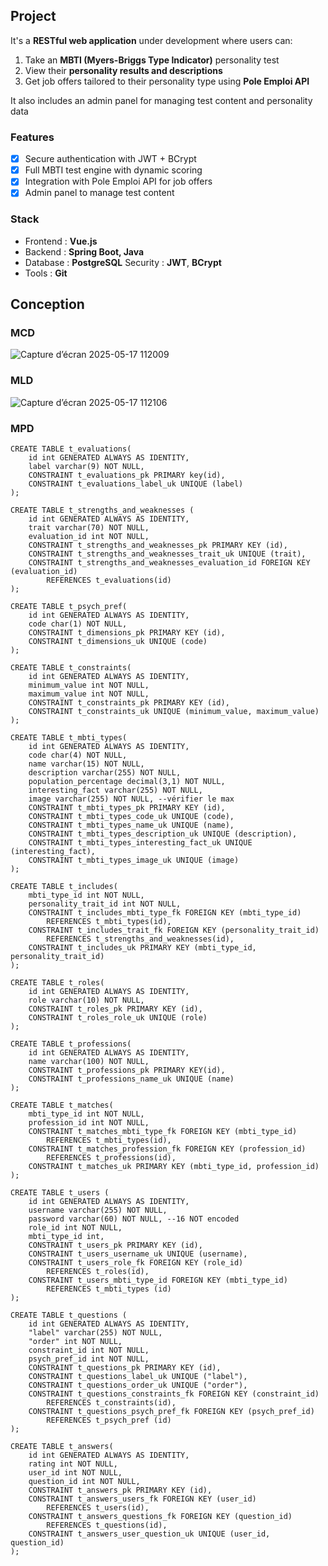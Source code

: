 ## Project
It's a **RESTful web application** under development where users can:
1. Take an **MBTI (Myers-Briggs Type Indicator)** personality test
2. View their **personality results and descriptions**
3. Get job offers tailored to their personality type using **Pole Emploi API**

It also includes an admin panel for managing test content and personality data

### Features 
- [x] Secure authentication with JWT + BCrypt
- [x] Full MBTI test engine with dynamic scoring
- [x] Integration with Pole Emploi API for job offers
- [x] Admin panel to manage test content

### Stack
- Frontend : **Vue.js**
- Backend : **Spring Boot, Java**
- Database : **PostgreSQL**
  Security : **JWT**, **BCrypt**
- Tools : **Git**

## Conception

### MCD

![Capture d’écran 2025-05-17 112009](https://github.com/user-attachments/assets/a7abe5f1-e73a-4743-9fc6-0ab0c77706b4)


### MLD

![Capture d’écran 2025-05-17 112106](https://github.com/user-attachments/assets/83a357de-e457-416c-a763-93a84fe776f3)


### MPD

```postgreSQL
CREATE TABLE t_evaluations(
	id int GENERATED ALWAYS AS IDENTITY,
	label varchar(9) NOT NULL,
	CONSTRAINT t_evaluations_pk PRIMARY key(id),
	CONSTRAINT t_evaluations_label_uk UNIQUE (label)
);

CREATE TABLE t_strengths_and_weaknesses (
	id int GENERATED ALWAYS AS IDENTITY,
	trait varchar(70) NOT NULL,
	evaluation_id int NOT NULL,
	CONSTRAINT t_strengths_and_weaknesses_pk PRIMARY KEY (id),
	CONSTRAINT t_strengths_and_weaknesses_trait_uk UNIQUE (trait),
	CONSTRAINT t_strengths_and_weaknesses_evaluation_id FOREIGN KEY (evaluation_id)
		REFERENCES t_evaluations(id)
);

CREATE TABLE t_psych_pref(
	id int GENERATED ALWAYS AS IDENTITY,
	code char(1) NOT NULL,
	CONSTRAINT t_dimensions_pk PRIMARY KEY (id),
	CONSTRAINT t_dimensions_uk UNIQUE (code)
);

CREATE TABLE t_constraints(
	id int GENERATED ALWAYS AS IDENTITY,
	minimum_value int NOT NULL,
	maximum_value int NOT NULL,
	CONSTRAINT t_constraints_pk PRIMARY KEY (id),
	CONSTRAINT t_constraints_uk UNIQUE (minimum_value, maximum_value)
);

CREATE TABLE t_mbti_types(
	id int GENERATED ALWAYS AS IDENTITY,
	code char(4) NOT NULL,
	name varchar(15) NOT NULL,
	description varchar(255) NOT NULL,
	population_percentage decimal(3,1) NOT NULL,
	interesting_fact varchar(255) NOT NULL,
	image varchar(255) NOT NULL, --vérifier le max
	CONSTRAINT t_mbti_types_pk PRIMARY KEY (id),
	CONSTRAINT t_mbti_types_code_uk UNIQUE (code),
	CONSTRAINT t_mbti_types_name_uk UNIQUE (name),
	CONSTRAINT t_mbti_types_description_uk UNIQUE (description),
	CONSTRAINT t_mbti_types_interesting_fact_uk UNIQUE (interesting_fact),
	CONSTRAINT t_mbti_types_image_uk UNIQUE (image)
);

CREATE TABLE t_includes(
	mbti_type_id int NOT NULL,
	personality_trait_id int NOT NULL,
	CONSTRAINT t_includes_mbti_type_fk FOREIGN KEY (mbti_type_id)
		REFERENCES t_mbti_types(id),
	CONSTRAINT t_includes_trait_fk FOREIGN KEY (personality_trait_id)
		REFERENCES t_strengths_and_weaknesses(id),
	CONSTRAINT t_includes_uk PRIMARY KEY (mbti_type_id, personality_trait_id)
);

CREATE TABLE t_roles(
	id int GENERATED ALWAYS AS IDENTITY,
	role varchar(10) NOT NULL,
	CONSTRAINT t_roles_pk PRIMARY KEY (id),
	CONSTRAINT t_roles_role_uk UNIQUE (role)
);

CREATE TABLE t_professions(
	id int GENERATED ALWAYS AS IDENTITY,
	name varchar(100) NOT NULL,
	CONSTRAINT t_professions_pk PRIMARY KEY(id),
	CONSTRAINT t_professions_name_uk UNIQUE (name)
);

CREATE TABLE t_matches(
	mbti_type_id int NOT NULL,
	profession_id int NOT NULL,
	CONSTRAINT t_matches_mbti_type_fk FOREIGN KEY (mbti_type_id)
		REFERENCES t_mbti_types(id),
	CONSTRAINT t_matches_profession_fk FOREIGN KEY (profession_id)
		REFERENCES t_professions(id),
	CONSTRAINT t_matches_uk PRIMARY KEY (mbti_type_id, profession_id)
);

CREATE TABLE t_users (
	id int GENERATED ALWAYS AS IDENTITY,
	username varchar(255) NOT NULL,
	password varchar(60) NOT NULL, --16 NOT encoded
	role_id int NOT NULL,
	mbti_type_id int,
	CONSTRAINT t_users_pk PRIMARY KEY (id),
	CONSTRAINT t_users_username_uk UNIQUE (username),
	CONSTRAINT t_users_role_fk FOREIGN KEY (role_id)
		REFERENCES t_roles(id),
	CONSTRAINT t_users_mbti_type_id FOREIGN KEY (mbti_type_id)
		REFERENCES t_mbti_types (id)
);

CREATE TABLE t_questions (
	id int GENERATED ALWAYS AS IDENTITY,
	"label" varchar(255) NOT NULL,
	"order" int NOT NULL, 
	constraint_id int NOT NULL, 
	psych_pref_id int NOT NULL,
	CONSTRAINT t_questions_pk PRIMARY KEY (id),
	CONSTRAINT t_questions_label_uk UNIQUE ("label"),
	CONSTRAINT t_questions_order_uk UNIQUE ("order"),
	CONSTRAINT t_questions_constraints_fk FOREIGN KEY (constraint_id)
		REFERENCES t_constraints(id),
	CONSTRAINT t_questions_psych_pref_fk FOREIGN KEY (psych_pref_id)
		REFERENCES t_psych_pref (id)
);

CREATE TABLE t_answers(
	id int GENERATED ALWAYS AS IDENTITY,
	rating int NOT NULL,
	user_id int NOT NULL,
	question_id int NOT NULL,
	CONSTRAINT t_answers_pk PRIMARY KEY (id),
	CONSTRAINT t_answers_users_fk FOREIGN KEY (user_id)
		REFERENCES t_users(id),
	CONSTRAINT t_answers_questions_fk FOREIGN KEY (question_id)
		REFERENCES t_questions(id),
	CONSTRAINT t_answers_user_question_uk UNIQUE (user_id, question_id)
);
```

